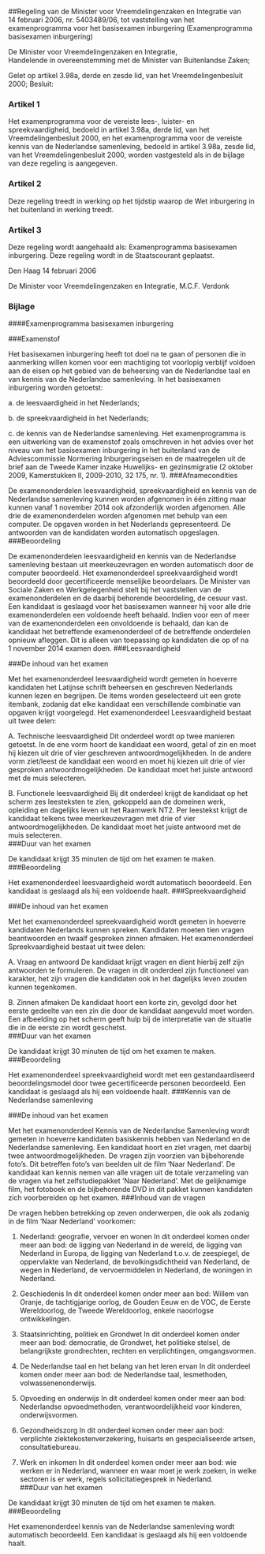 <meta http-equiv='Content-Type' content='text/html; charset=utf-8' />

##Regeling van de Minister voor Vreemdelingenzaken en Integratie van 14 februari 2006, nr. 5403489/06, tot vaststelling van het examenprogramma voor het basisexamen inburgering (Examenprogramma basisexamen inburgering)

De Minister voor Vreemdelingenzaken en Integratie,  
Handelende in overeenstemming met de Minister van Buitenlandse Zaken;

Gelet op artikel 3.98a, derde en zesde lid, van het Vreemdelingenbesluit 2000;
Besluit:    

### Artikel  1  

Het examenprogramma voor de vereiste lees-, luister- en spreekvaardigheid, bedoeld in artikel 3.98a, derde lid, van het Vreemdelingenbesluit 2000, en het examenprogramma voor de vereiste kennis van de Nederlandse samenleving, bedoeld in artikel 3.98a, zesde lid, van het Vreemdelingenbesluit 2000, worden vastgesteld als in de bijlage van deze regeling is aangegeven. 

### Artikel  2  

Deze regeling treedt in werking op het tijdstip waarop de Wet inburgering in het buitenland in werking treedt. 

### Artikel  3  

Deze regeling wordt aangehaald als: Examenprogramma basisexamen inburgering. 
Deze regeling wordt in de Staatscourant geplaatst.   

Den Haag 
14 februari 2006   

De 
Minister voor Vreemdelingenzaken en Integratie, 
M.C.F. Verdonk    

### Bijlage  

####Examenprogramma basisexamen inburgering

###Examenstof

Het basisexamen inburgering heeft tot doel na te gaan of personen die in aanmerking willen komen voor een machtiging tot voorlopig verblijf voldoen aan de eisen op het gebied van de beheersing van de Nederlandse taal en van kennis van de Nederlandse samenleving. In het basisexamen inburgering worden getoetst: 

a. de leesvaardigheid in het Nederlands;  

b. de spreekvaardigheid in het Nederlands;  

c. de kennis van de Nederlandse samenleving.   Het examenprogramma is een uitwerking van de examenstof zoals omschreven in het advies over het niveau van het basisexamen inburgering in het buitenland van de Adviescommissie Normering Inburgeringseisen en de maatregelen uit de brief aan de Tweede Kamer inzake Huwelijks- en gezinsmigratie (2 oktober 2009, Kamerstukken II, 2009-2010, 32 175, nr. 1).
###Afnamecondities

De examenonderdelen leesvaardigheid, spreekvaardigheid en kennis van de Nederlandse samenleving kunnen worden afgenomen in één zitting maar kunnen vanaf 1 november 2014 ook afzonderlijk worden afgenomen. Alle drie de examenonderdelen worden afgenomen met behulp van een computer. De opgaven worden in het Nederlands gepresenteerd. De antwoorden van de kandidaten worden automatisch opgeslagen. 
###Beoordeling

De examenonderdelen leesvaardigheid en kennis van de Nederlandse samenleving bestaan uit meerkeuzevragen en worden automatisch door de computer beoordeeld. Het examenonderdeel spreekvaardigheid wordt beoordeeld door gecertificeerde menselijke beoordelaars. De Minister van Sociale Zaken en Werkgelegenheid stelt bij het vaststellen van de examenonderdelen en de daarbij behorende beoordeling, de cesuur vast. Een kandidaat is geslaagd voor het basisexamen wanneer hij voor alle drie examenonderdelen een voldoende heeft behaald. Indien voor een of meer van de examenonderdelen een onvoldoende is behaald, dan kan de kandidaat het betreffende examenonderdeel of de betreffende onderdelen opnieuw afleggen. Dit is alleen van toepassing op kandidaten die op of na 1 november 2014 examen doen.
###Leesvaardigheid

###De inhoud van het examen

Met het examenonderdeel leesvaardigheid wordt gemeten in hoeverre kandidaten het Latijnse schrift beheersen en geschreven Nederlands kunnen lezen en begrijpen. De items worden geselecteerd uit een grote itembank, zodanig dat elke kandidaat een verschillende combinatie van opgaven krijgt voorgelegd. Het examenonderdeel Leesvaardigheid bestaat uit twee delen: 

A. Technische leesvaardigheid Dit onderdeel wordt op twee manieren getoetst. In de ene vorm hoort de kandidaat een woord, getal of zin en moet hij kiezen uit drie of vier geschreven antwoordmogelijkheden. In de andere vorm ziet/leest de kandidaat een woord en moet hij kiezen uit drie of vier gesproken antwoordmogelijkheden. De kandidaat moet het juiste antwoord met de muis selecteren.  

B. Functionele leesvaardigheid Bij dit onderdeel krijgt de kandidaat op het scherm zes leesteksten te zien, gekoppeld aan de domeinen werk, opleiding en dagelijks leven uit het Raamwerk NT2. Per leestekst krijgt de kandidaat telkens twee meerkeuzevragen met drie of vier antwoordmogelijkheden. De kandidaat moet het juiste antwoord met de muis selecteren.  
###Duur van het examen

De kandidaat krijgt 35 minuten de tijd om het examen te maken.
###Beoordeling

Het examenonderdeel leesvaardigheid wordt automatisch beoordeeld. Een kandidaat is geslaagd als hij een voldoende haalt.
###Spreekvaardigheid

###De inhoud van het examen

Met het examenonderdeel spreekvaardigheid wordt gemeten in hoeverre kandidaten Nederlands kunnen spreken. Kandidaten moeten tien vragen beantwoorden en twaalf gesproken zinnen afmaken. Het examenonderdeel Spreekvaardigheid bestaat uit twee delen: 

A. Vraag en antwoord De kandidaat krijgt vragen en dient hierbij zelf zijn antwoorden te formuleren. De vragen in dit onderdeel zijn functioneel van karakter, het zijn vragen die kandidaten ook in het dagelijks leven zouden kunnen tegenkomen.  

B. Zinnen afmaken De kandidaat hoort een korte zin, gevolgd door het eerste gedeelte van een zin die door de kandidaat aangevuld moet worden. Een afbeelding op het scherm geeft hulp bij de interpretatie van de situatie die in de eerste zin wordt geschetst.  
###Duur van het examen

De kandidaat krijgt 30 minuten de tijd om het examen te maken.
###Beoordeling

Het examenonderdeel spreekvaardigheid wordt met een gestandaardiseerd beoordelingsmodel door twee gecertificeerde personen beoordeeld. Een kandidaat is geslaagd als hij een voldoende haalt.
###Kennis van de Nederlandse samenleving

###De inhoud van het examen

Met het examenonderdeel Kennis van de Nederlandse Samenleving wordt gemeten in hoeverre kandidaten basiskennis hebben van Nederland en de Nederlandse samenleving. Een kandidaat hoort en ziet vragen, met daarbij twee antwoordmogelijkheden. De vragen zijn voorzien van bijbehorende foto’s. Dit betreffen foto’s van beelden uit de film ‘Naar Nederland’. De kandidaat kan kennis nemen van alle vragen uit de totale verzameling van de vragen via het zelfstudiepakket ‘Naar Nederland’. Met de gelijknamige film, het fotoboek en de bijbehorende DVD in dit pakket kunnen kandidaten zich voorbereiden op het examen.
###Inhoud van de vragen

De vragen hebben betrekking op zeven onderwerpen, die ook als zodanig in de film ‘Naar Nederland’ voorkomen: 

1. Nederland: geografie, vervoer en wonen In dit onderdeel komen onder meer aan bod: de ligging van Nederland in de wereld, de ligging van Nederland in Europa, de ligging van Nederland t.o.v. de zeespiegel, de oppervlakte van Nederland, de bevolkingsdichtheid van Nederland, de wegen in Nederland, de vervoermiddelen in Nederland, de woningen in Nederland.  

2. Geschiedenis In dit onderdeel komen onder meer aan bod: Willem van Oranje, de tachtigjarige oorlog, de Gouden Eeuw en de VOC, de Eerste Wereldoorlog, de Tweede Wereldoorlog, enkele naoorlogse ontwikkelingen.  

3. Staatsinrichting, politiek en Grondwet In dit onderdeel komen onder meer aan bod: democratie, de Grondwet, het politieke stelsel, de belangrijkste grondrechten, rechten en verplichtingen, omgangsvormen.  

4. De Nederlandse taal en het belang van het leren ervan In dit onderdeel komen onder meer aan bod: de Nederlandse taal, lesmethoden, volwassenenonderwijs.  

5. Opvoeding en onderwijs In dit onderdeel komen onder meer aan bod: Nederlandse opvoedmethoden, verantwoordelijkheid voor kinderen, onderwijsvormen.  

6. Gezondheidszorg In dit onderdeel komen onder meer aan bod: verplichte ziektekostenverzekering, huisarts en gespecialiseerde artsen, consultatiebureau.  

7. Werk en inkomen In dit onderdeel komen onder meer aan bod: wie werken er in Nederland, wanneer en waar moet je werk zoeken, in welke sectoren is er werk, regels sollicitatiegesprek in Nederland.  
###Duur van het examen

De kandidaat krijgt 30 minuten de tijd om het examen te maken.
###Beoordeling

Het examenonderdeel kennis van de Nederlandse samenleving wordt automatisch beoordeeld. Een kandidaat is geslaagd als hij een voldoende haalt.

